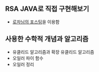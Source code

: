 ## RSA JAVA로 직접 구현해보기
- [로차님의 포스팅](https://blog.naver.com/PostView.nhn?blogId=locha0305&logNo=222013872911)을 이용함
## 사용한 수학적 개념과 알고리즘
- 유클리드 알고리즘과 확장 유클리드 알고리즘
- 오일러 파이 함수
- 오일러 정리
